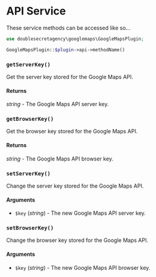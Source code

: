 # API Service

These service methods can be accessed like so...

```php
use doublesecretagency\googlemaps\GoogleMapsPlugin;

GoogleMapsPlugin::$plugin->api->methodName()
```

### `getServerKey()`

Get the server key stored for the Google Maps API.
 
#### Returns

_string_ - The Google Maps API server key.

### `getBrowserKey()`

Get the browser key stored for the Google Maps API.
 
#### Returns

_string_ - The Google Maps API browser key.

### `setServerKey()`

Change the server key stored for the Google Maps API.

#### Arguments

 - `$key` (_string_) - The new Google Maps API server key.

### `setBrowserKey()`

Change the browser key stored for the Google Maps API.

#### Arguments

 - `$key` (_string_) - The new Google Maps API browser key.
